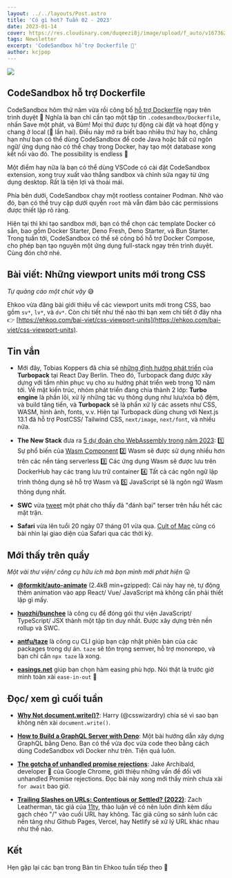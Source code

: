 ```yaml
---
layout: ../../layouts/Post.astro
title: 'Có gì hot? Tuần 02 - 2023'
date: 2023-01-14
cover: https://res.cloudinary.com/duqeezi8j/image/upload/f_auto/v1673629686/ehkoo/newsletters/w02-2023.png
tags: Newsletter
excerpt: 'CodeSandbox hỗ trợ Dockerfile 🤯'
author: kcjpop
---
```


![](https://res.cloudinary.com/duqeezi8j/image/upload/f_auto/v1673629686/ehkoo/newsletters/w02-2023.png)

## CodeSandbox hỗ trợ Dockerfile

CodeSandbox hôm thứ năm vừa rồi công bố [hỗ trợ Dockerfile](https://codesandbox.io/blog/introducing-docker-support-in-codesandbox) ngay trên trình duyệt 🤯 Nghĩa là bạn chỉ cần tạo một tập tin `.codesandbox/Dockerfile`, nhấn Save một phát, và Bùm! Mọi thứ được tự động cài đặt và hoạt động y chang ở local (🤯 lần hai). Điều này mở ra biết bao nhiêu thứ hay ho, chẳng hạn như bạn có thể dùng CodeSandbox để code Java hoặc bất cứ ngôn ngữ/ ứng dụng nào có thể chạy trong Docker, hay tạo một database xong kết nối vào đó. The possibility is endless 🤯

Một điểm hay nữa là bạn có thể dùng VSCode có cài đặt CodeSandbox extension, xong truy xuất vào thẳng sandbox và chỉnh sửa ngay từ ứng dụng desktop. Rất là tiện lợi và thoải mái.

Phía bên dưới, CodeSandbox chạy một rootless container Podman. Nhờ vào đó, bạn có thể truy cập dưới quyền `root` mà vẫn đảm bảo các permissions được thiết lập rõ ràng.

Hiện tại thì khi tạo sandbox mới, bạn có thể chọn các template Docker có sẵn, bao gồm Docker Starter, Deno Fresh, Deno Starter, và Bun Starter. Trong tuần tới, CodeSandbox có thể sẽ công bố hỗ trợ Docker Compose, cho phép bạn tạo nguyên một ứng dụng full-stack ngay trên trình duyệt. Cùng đón chờ nhé.

## Bài viết: Những viewport units mới trong CSS

_Tự quảng cáo một chút vậy_ 😅

Ehkoo vừa đăng bài giới thiệu về các viewport units mới trong CSS, bao gồm `sv*`, `lv*`, và `dv*`. Còn chi tiết như thế nào thì bạn xem chi tiết ở đây nha 👉 [https://ehkoo.com/bai-viet/css-viewport-units](https://ehkoo.com/bai-viet/css-viewport-units).

## Tin vắn

- Mới đây, Tobias Koppers đã chia sẻ [những định hướng phát triển](https://vercel.com/blog/the-turbopack-vision) của **Turbopack** tại React Day Berlin. Theo đó, Turbopack đang được xây dựng với tầm nhìn phục vụ cho xu hướng phát triển web trong 10 năm tới. Về mặt kiến trúc, nhóm phát triển đang chia thành 2 lớp: **Turbo engine** là phần lõi, xử lý những tác vụ thông dụng như lưu/xóa bộ đệm, và build tăng tiến, và **Turbopack** sẽ là phần xử lý các assets như CSS, WASM, hình ảnh, fonts, v.v. Hiện tại Turbopack dùng chung với Next.js 13.1 đã hỗ trợ PostCSS/ Tailwind CSS, `next/image`, `next/font`, và nhiều nữa.

- **The New Stack** đưa ra [5 dự đoán cho WebAssembly trong năm 2023](https://thenewstack.io/webassembly-5-predictions-for-2023/): 1️⃣ Sự phổ biến của [Wasm Component](https://blog.sunfishcode.online/what-is-a-wasm-component/) 2️⃣ Wasm sẽ được sử dụng nhiều hơn trên các nền tảng serverless 3️⃣ Các ứng dụng Wasm sẽ được lưu trên DockerHub hay các trang lưu trữ container 4️⃣ Tất cả các ngôn ngữ lập trình thông dụng sẽ hỗ trợ Wasm và 5️⃣ JavaScript sẽ là ngôn ngữ Wasm thông dụng nhất.

- **SWC** vừa [tweet](https://twitter.com/swc_rs/status/1613406162673881089) một phát cho thấy đã "đánh bại" terser trên hầu hết các mặt trận.

- **Safari** vừa lên tuổi 20 ngày 07 tháng 01 vừa qua. [Cult of Mac](https://www.cultofmac.com/801831/20-years-of-safari-visual-history/) cũng có bài nhìn lại giao diện của Safari qua các thời kỳ.

## Mới thấy trên quầy

_Một vài thư viện/ công cụ hữu ích mà bọn mình mới phát hiện_ 😛

- [**@formkit/auto-animate**](https://github.com/formkit/auto-animate) (2.4kB min+gzipped): Cái này hay nè, tự động thêm animation vào app React/ Vue/ JavaScript mà không cần phải thiết lập gì mấy.

- [**huozhi/bunchee**](https://github.com/huozhi/bunchee) là công cụ để đóng gói thư viện JavaScript/ TypeScript/ JSX thành một tập tin duy nhất. Được xây dựng trên nền rollup và SWC.

- [**antfu/taze**](https://github.com/antfu/taze) là công cụ CLI giúp bạn cập nhật phiên bản của các packages trong dự án. `taze` sẽ tôn trọng semver, hỗ trợ monorepo, và bạn chỉ cần `npx taze` là xong.

- [**easings.net**](https://easings.net/) giúp bạn chọn hàm easing phù hợp. Nói thật là trước giờ mình toàn xài `ease-in-out` 🥲

## Đọc/ xem gì cuối tuần

- [**Why Not document.write()?**](https://csswizardry.com/2023/01/why-not-document-write/): Harry (@csswizardry) chia sẻ vì sao bạn không nên xài `document.write()`.

- [**How to Build a GraphQL Server with Deno**](https://deno.com/blog/build-a-graphql-server-with-deno): Một bài hướng dẫn xây dựng GraphQL bằng Deno. Bạn có thể vừa đọc vừa code theo bằng cách dùng CodeSandbox với Docker như trên. Tiện quá luôn.

- [**The gotcha of unhandled promise rejections**](https://jakearchibald.com/2023/unhandled-rejections/): Jake Archibald, developer 🥑 của Google Chrome, giới thiệu những vấn đề đối với unhandled Promise rejections. Đọc bài này xong mới thấy mình chưa xài `for await` bao giờ.

- [**Trailing Slashes on URLs: Contentious or Settled? (2022)**](https://www.zachleat.com/web/trailing-slash/): Zach Leatherman, tác giả của [11ty](https://11ty.dev/), thảo luận về có nên luôn đính kèm dấu gạch chéo "/" vào cuối URL hay không. Tác giả cũng so sánh luôn các nền tảng như Github Pages, Vercel, hay Netlify sẽ xử lý URL khác nhau như thế nào.

## Kết

Hẹn gặp lại các bạn trong Bản tin Ehkoo tuần tiếp theo 👋
